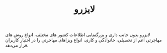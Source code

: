 ﻿---
layout: post
title: لایزرو
name_en: layzero
company_slug: layzero
logo: 
cover: 
company_count:
founded:
location: ""
total_review: 
total_interview: 
salary_avg: 
salary_min: 
salary_max: 
rate: 
view_count: 
industry:  گردشگری و هتل‌ها
city: تهران, تهران
size_en: S
size: 2-10 نفر
site: https://layzero.ir
---

لایزرو بدون جانب داری و بزرگنمایی اطلاعات کشور های مختلف، انواع روش های مهاجرتی اعم از تحصیلی، خانوادگی و کاری، انواع ویزاهای مهاجرتی را در اختیار کاربران قرار می‌دهد.





